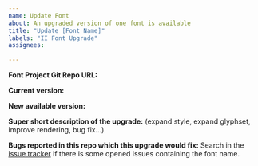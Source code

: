 ```yaml
---
name: Update Font
about: An upgraded version of one font is available
title: "Update [Font Name]"
labels: "II Font Upgrade"
assignees: 

---
```


**Font Project Git Repo URL:**

**Current version:**

**New available version:**

**Super short description of the upgrade:**
(expand style, expand glyphset, improve rendering, bug fix…)

**Bugs reported in this repo which this upgrade would fix:**
Search in the [issue tracker](https://github.com/google/fonts/issues) if there is some opened issues containing the font name.
